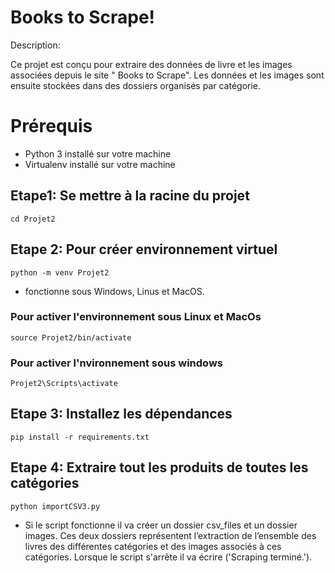 # Books to Scrape!

Description:
	
Ce projet est conçu pour extraire  des données de livre et les images associées depuis le site " Books to Scrape". Les données et les images  sont ensuite stockées dans des dossiers organisés par catégorie.

# Prérequis

* Python 3 installé sur votre machine 
* Virtualenv installé sur votre machine

## Etape1: Se mettre à la racine du projet

    cd Projet2
##  Etape 2: Pour créer environnement virtuel

    python -m venv Projet2
   * fonctionne sous Windows, Linus et MacOS.
### Pour activer l'environnement sous Linux et MacOs

    source Projet2/bin/activate
### Pour activer l'nvironnement sous windows
			
    Projet2\Scripts\activate
    
## Etape 3: Installez les dépendances

    pip install -r requirements.txt

## Etape 4: Extraire tout les produits de toutes les catégories

    python importCSV3.py
   * Si le script fonctionne  il va créer un dossier csv_files et un dossier images. Ces deux dossiers représentent l’extraction de l’ensemble des livres des différentes catégories et des images associés à ces catégories. Lorsque le script s'arrête il va écrire  ('Scraping terminé.').
     


